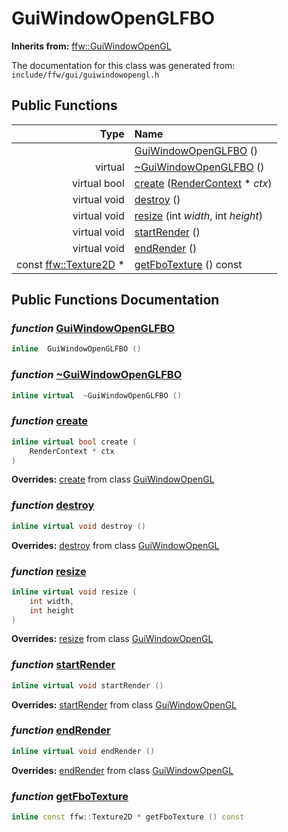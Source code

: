 GuiWindowOpenGLFBO
===================================


**Inherits from:** [ffw::GuiWindowOpenGL](ffw_GuiWindowOpenGL.html)

The documentation for this class was generated from: `include/ffw/gui/guiwindowopengl.h`



## Public Functions

| Type | Name |
| -------: | :------- |
|   | [GuiWindowOpenGLFBO](#54592615) ()  |
|  virtual  | [~GuiWindowOpenGLFBO](#2dc56e4a) ()  |
|  virtual bool | [create](#9d89fc93) ([RenderContext](ffw_RenderContext.html) * _ctx_)  |
|  virtual void | [destroy](#17a89158) ()  |
|  virtual void | [resize](#17470439) (int _width_, int _height_)  |
|  virtual void | [startRender](#0a4cdf90) ()  |
|  virtual void | [endRender](#222ae168) ()  |
|  const [ffw::Texture2D](ffw_Texture2D.html) * | [getFboTexture](#c45e9c10) () const  |


## Public Functions Documentation

### _function_ <a id="54592615" href="#54592615">GuiWindowOpenGLFBO</a>

```cpp
inline  GuiWindowOpenGLFBO () 
```



### _function_ <a id="2dc56e4a" href="#2dc56e4a">~GuiWindowOpenGLFBO</a>

```cpp
inline virtual  ~GuiWindowOpenGLFBO () 
```



### _function_ <a id="9d89fc93" href="#9d89fc93">create</a>

```cpp
inline virtual bool create (
    RenderContext * ctx
) 
```



**Overrides:** [create](/doxygen/ffw_GuiWindowOpenGL.md#c7df1c0d) from class [GuiWindowOpenGL](/doxygen/ffw_GuiWindowOpenGL.md)

### _function_ <a id="17a89158" href="#17a89158">destroy</a>

```cpp
inline virtual void destroy () 
```



**Overrides:** [destroy](/doxygen/ffw_GuiWindowOpenGL.md#69b35170) from class [GuiWindowOpenGL](/doxygen/ffw_GuiWindowOpenGL.md)

### _function_ <a id="17470439" href="#17470439">resize</a>

```cpp
inline virtual void resize (
    int width,
    int height
) 
```



**Overrides:** [resize](/doxygen/ffw_GuiWindowOpenGL.md#b42ac84e) from class [GuiWindowOpenGL](/doxygen/ffw_GuiWindowOpenGL.md)

### _function_ <a id="0a4cdf90" href="#0a4cdf90">startRender</a>

```cpp
inline virtual void startRender () 
```



**Overrides:** [startRender](/doxygen/ffw_GuiWindowOpenGL.md#0ebe5781) from class [GuiWindowOpenGL](/doxygen/ffw_GuiWindowOpenGL.md)

### _function_ <a id="222ae168" href="#222ae168">endRender</a>

```cpp
inline virtual void endRender () 
```



**Overrides:** [endRender](/doxygen/ffw_GuiWindowOpenGL.md#d5a627e1) from class [GuiWindowOpenGL](/doxygen/ffw_GuiWindowOpenGL.md)

### _function_ <a id="c45e9c10" href="#c45e9c10">getFboTexture</a>

```cpp
inline const ffw::Texture2D * getFboTexture () const 
```





